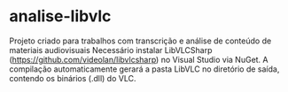 # analise-libvlc
Projeto criado para trabalhos com transcrição e análise de conteúdo de materiais audiovisuais
Necessário instalar LibVLCSharp (https://github.com/videolan/libvlcsharp) no Visual Studio via NuGet. 
A compilação automaticamente gerará a pasta LibVLC no diretório de saída, contendo os binários (.dll) do VLC.
